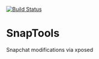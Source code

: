 [![Build Status](https://travis-ci.com/Andrerm124/SnapTools.svg?token=pmmRVsMJgWfZdxreHLYb&branch=master)](https://travis-ci.com/Andrerm124/SnapTools)

# SnapTools
Snapchat modifications via xposed
